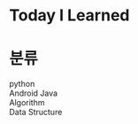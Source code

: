 # Today I Learned

# 분류
python <br/>
Android Java <br/>
Algorithm <br/>
Data Structure<br/>
<br/><br/><br/><br/>


